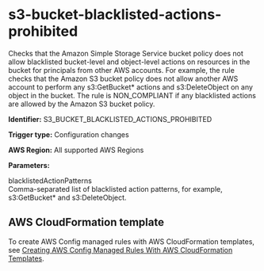 # s3\-bucket\-blacklisted\-actions\-prohibited<a name="s3-bucket-blacklisted-actions-prohibited"></a>

Checks that the Amazon Simple Storage Service bucket policy does not allow blacklisted bucket\-level and object\-level actions on resources in the bucket for principals from other AWS accounts\. For example, the rule checks that the Amazon S3 bucket policy does not allow another AWS account to perform any s3:GetBucket\* actions and s3:DeleteObject on any object in the bucket\. The rule is NON\_COMPLIANT if any blacklisted actions are allowed by the Amazon S3 bucket policy\.

**Identifier:** S3\_BUCKET\_BLACKLISTED\_ACTIONS\_PROHIBITED

**Trigger type:** Configuration changes

**AWS Region:** All supported AWS Regions

**Parameters:**

blacklistedActionPatterns  
Comma\-separated list of blacklisted action patterns, for example, s3:GetBucket\* and s3:DeleteObject\.

## AWS CloudFormation template<a name="w22aac11c29c17d289c15"></a>

To create AWS Config managed rules with AWS CloudFormation templates, see [Creating AWS Config Managed Rules With AWS CloudFormation Templates](aws-config-managed-rules-cloudformation-templates.md)\.